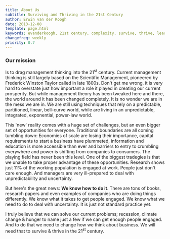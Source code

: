 ```yaml
---
title: About Us
subtitle: Surviving and Thriving in the 21st Century
author: Erwin van der Koogh
date: 2013-12-08
template: page.html
keywords: evanderkoogh, 21st century, complexity, survive, thrive, learning organisations
changefreq: weekly
priority: 0.7
---
```


### Our mission

Is to drag management thinking into the 21<sup>st</sup> century. Current management thinking is still largely based on the Scientific Management, pioneered by Frederick Winston Taylor called in late 1800s. Don't get me wrong, it is very hard to overstate just how important a role it played in creating our current prosperity. But while management theory has been tweaked here and there, the world around it has been changed completely.
It is no wonder we are in the mess we are in. We are still using techniques that rely on a predictable, partitioned, linear, bell-curve world, while are living in an unpredictable, integrated, exponential, power-law world.

This 'new' reality comes with a huge set of challenges, but an even bigger set of opportunities for everyone. Traditional boundaries are all coming tumbling down: Economies of scale are losing their importance, capital requirements to start a business have plummeted, information and education is more accessible than ever and barriers to entry to crumbling everywhere and power is shifting from companies to consumers. The playing field has never been this level.
One of the biggest tradegies is that we unable to take proper advantage of these opportunities. Research shows just 11% of the working population is engaged at work. People just don't care enough. And managers are very ill-prepared to deal with unpredictability and uncertainty.

But here's the great news: __We know how to do it__. There are tons of books, research papers and even examples of companies who are doing things differently.
We know what it takes to get people engaged. We know what we need to do to deal with uncertainty. It is just not standard practice yet.

I truly believe that we can solve our current problems; recession, climate change & hunger to name just a few if we can get enough people engaged. And to do that we need to change how we think about business. We will need that to survive & thrive in the 21<sup>st</sup> century.